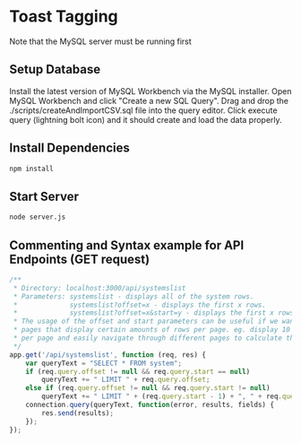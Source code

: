 # Toast Tagging
Note that the MySQL server must be running first

## Setup Database
Install the latest version of MySQL Workbench via the MySQL installer. 
Open MySQL Workbench and click "Create a new SQL Query".
Drag and drop the ./scripts/createAndImportCSV.sql file into the query editor.
Click execute query (lightning bolt icon) and it should create and load the data properly.

## Install Dependencies
```bash
npm install
```
## Start Server
```bash
node server.js
```

## Commenting and Syntax example for API Endpoints (GET request)
```javascript
/**
 * Directory: localhost:3000/api/systemslist
 * Parameters: systemslist - displays all of the system rows.
 * 			   systemslist?offset=x - displays the first x rows.
 * 			   systemslist?offset=x&start=y - displays the first x rows starting at entry y.
 * The usage of the offset and start parameters can be useful if we want to have
 * pages that display certain amounts of rows per page. eg. display 10 systems
 * per page and easily navigate through different pages to calculate the offsets and starting entries.
 */
app.get('/api/systemslist', function (req, res) {
	var queryText = "SELECT * FROM system";
	if (req.query.offset != null && req.query.start == null)
		queryText += " LIMIT " + req.query.offset;
	else if (req.query.offset != null && req.query.start != null)
		queryText += " LIMIT " + (req.query.start - 1) + ", " + req.query.offset;
	connection.query(queryText, function(error, results, fields) {
		res.send(results);
	});
});
```
